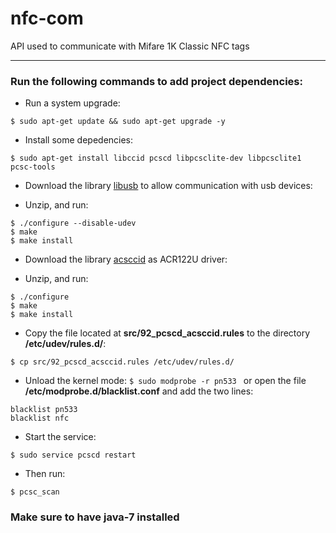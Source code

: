 # nfc-com
API used to communicate with Mifare 1K Classic NFC tags 

---

### Run the following commands to add project dependencies: 

* Run a system upgrade:
```
$ sudo apt-get update && sudo apt-get upgrade -y 
```

* Install some depedencies:
```
$ sudo apt-get install libccid pcscd libpcsclite-dev libpcsclite1 pcsc-tools 
```

* Download the library [libusb](http://downloads.sourceforge.net/libusb/libusb-1.0.20.tar.bz2) to allow communication with usb devices:

* Unzip, and run: 
``` 
$ ./configure --disable-udev 
$ make
$ make install
```

* Download the library [acsccid](http://www.acs.com.hk/en/products/3/acr122u-usb-nfc-reader/) as ACR122U driver:

* Unzip, and run:
```
$ ./configure
$ make 
$ make install
```
* Copy the file located at **src/92_pcscd_acsccid.rules** to the directory **/etc/udev/rules.d/**:
```
$ cp src/92_pcscd_acsccid.rules /etc/udev/rules.d/
```

* Unload the kernel mode:
```$ sudo modprobe -r pn533 ```
or open the file **/etc/modprobe.d/blacklist.conf** and add the two lines:
```
blacklist pn533
blacklist nfc
```

* Start the service: 
``` 
$ sudo service pcscd restart 
```

* Then run:
``` 
$ pcsc_scan 
```

### Make sure to have java-7 installed 
